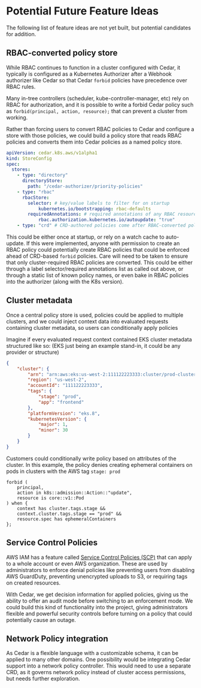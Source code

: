 # Potential Future Feature Ideas

The following list of feature ideas are not yet built, but potential candidates for addition.

## RBAC-converted policy store

While RBAC continues to function in a cluster configured with Cedar, it typically is configured as a Kubernetes Authorizer after a Webhook authorizer like Cedar so that Cedar `forbid` policies have precedence over RBAC rules. 

Many in-tree controllers (scheduler, kube-controller-manager, etc) rely on RBAC for authorization, and it is possible to write a forbid Cedar policy such as `forbid(principal, action, resource);` that can prevent a cluster from working.

Rather than forcing users to convert RBAC policies to Cedar and configure a store with those policies, we could build a policy store that reads RBAC policies and converts them into Cedar policies as a named policy store.

```yaml
apiVersion: cedar.k8s.aws/v1alpha1
kind: StoreConfig
spec:
  stores:
    - type: "directory"
      directoryStore:
        path: "/cedar-authorizer/priority-policies"
    - type: "rbac"
      rbacStore:
        selector: # key/value labels to filter for on startup
            kubernetes.io/bootstrapping: rbac-defaults  
        requiredAnnotations: # required annotations of any RBAC resource to convert
            rbac.authorization.kubernetes.io/autoupdate: "true"
    - type: "crd" # CRD-authored policies come after RBAC-converted policies
```

This could be either once at startup, or rely on a watch cache to auto-update. 
If this were implemented, anyone with permission to create an RBAC policy could potentially create RBAC policies that could be enforced ahead of CRD-based `forbid` policies. 
Care will need to be taken to ensure that only cluster-required RBAC policies are converted. 
This could be either through a label selector/required annotations list as called out above, or through a static list of known policy names, or even bake in RBAC policies into the authorizer (along with the K8s version). 

## Cluster metadata

Once a central policy store is used, policies could be applied to multiple clusters, and we could inject context data into evaluated requests containing cluster metadata, so users can conditionally apply policies

Imagine if every evaluated request context contained EKS cluster metadata structured like so: (EKS just being an example stand-in, it could be any provider or structure)
```json
{
    "cluster": {
        "arn": "arn:aws:eks:us-west-2:111122223333:cluster/prod-cluster-05",
        "region": "us-west-2",
        "accountId": "111122223333",
        "tags": {
            "stage": "prod",
            "app": "frontend"
        },
        "platformVersion": "eks.8",
        "kubernetesVersion": {
            "major": 1,
            "minor": 30
        }
    }
}
```

Customers could conditionally write policy based on attributes of the cluster.
In this example, the policy denies creating ephemeral containers on pods in clusters with the AWS tag `stage: prod`

```cedar
forbid (
    principal,
    action in k8s::admission::Action::"update",
    resource is core::v1::Pod
) when {
    context has cluster.tags.stage &&
    context.cluster.tags.stage == "prod" &&
    resource.spec has ephemeralContainers
};
```

## Service Control Policies

AWS IAM has a feature called [Service Control Policies (SCP)][scp] that can apply to a whole account or even AWS organization.
These are used by administrators to enforce denial policies like preventing users from disabling AWS GuardDuty, preventing unencrypted uploads to S3, or requiring tags on created resources.

With Cedar, we get decision information for applied policies, giving us the ability to offer an audit mode before switching to an enforcement mode.
We could build this kind of functionality into the project, giving administrators flexible and powerful security controls before turning on a policy that could potentially cause an outage.

[scp]: https://docs.aws.amazon.com/organizations/latest/userguide/orgs_manage_policies_scps.html


## Network Policy integration

As Cedar is a flexible language with a customizable schema, it can be applied to many other domains.
One possibility would be integrating Cedar support into a network policy controller.
This would need to use a separate CRD, as it governs network policy instead of cluster access permissions, but needs further exploration.
